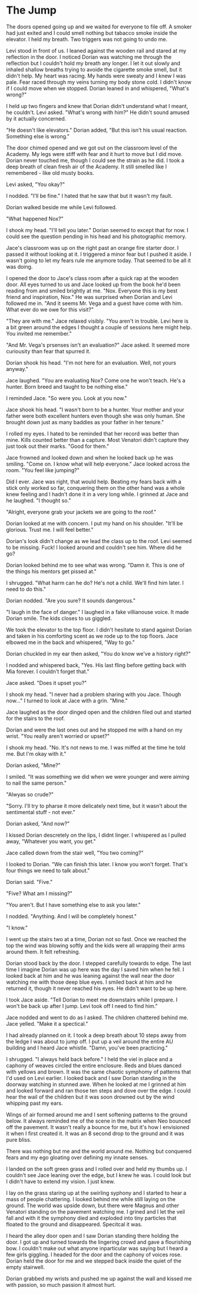 # The Jump

The doors opened going up and we waited for everyone to file off.  A smoker had just exited and I could smell nothing but tabacco smoke inside the elevator.  I held my breath.  Two triggers was not going to undo me.

Levi stood in front of us.  I leaned against the wooden rail and stared at my reflection in the door.  I noticed Dorian was watching me through the reflection but I couldn't hold my breath any longer.  I let it out slowly and inhaled shallow breaths trying to avoide the cigarette smoke smell, but it didn't help.  My heart was racing.  My hands were sweaty and I knew I was pale.  Fear raced through my veins turning my body stone cold.  I didn't know if I could move when we stopped.  Dorian leaned in and whispered, "What's wrong?"

I held up two fingers and knew that Dorian didn't understand what I meant, he couldn't.  Levi asked.  "What's wrong with him?"  He didn't sound amused by it actually concerned.

"He doesn't like elevators."  Dorian added, "But this isn't his usual reaction.  Something else is wrong."

The door chimed opened and we got out on the classroom level of the Academy.  My legs were stiff with fear and it hurt to move but I did move.  Dorian never touched me, though I could see the strain as he did.  I took a deep breath of clean fresh air of the Academy.  It still smelled like I remembered - like old musty books.

Levi asked, "You okay?"

I nodded.  "I'll be fine."  I hated that he saw that but it wasn't my fault.  

Dorian walked beside me while Levi followed.

"What happened Nox?"

I shook my head.  "I'll tell you later."  Dorian seemed to except that for now.  I could see the question pending in his head and his photographic memory.  

Jace's classroom was up on the right past an orange fire starter door.  I passed it without looking at it.  I triggered a minor fear but I pushed it aside.  I wasn't going to let my fears rule me anymore today.  That seemed to be all it was doing.

I opened the door to Jace's class room after a quick rap at the wooden door.  All eyes turned to us and Jace looked up from the book he'd been reading from and smiled brightly at me.  "Nox.  Everyone this is my best friend and inspiration, Nox."  He was surprised when Dorian and Levi followed me in. "And it seems Mr. Vega and a guest have come with him.  What ever do we owe for this visit?"

"They are with me."  Jace relaxed visibly.  "You aren't in trouble.  Levi here is a bit green around the edges I thought a couple of sessions here might help.  You invited me remember."

"And Mr. Vega's prsenses isn't an evaluation?"  Jace asked.  It seemed more curiousity than fear that spurred it.

Dorian shook his head.  "I'm not here for an evaluation.  Well, not yours anyway."

Jace laughed.  "You are evaluating Nox?  Come one he won't teach.  He's a hunter.  Born breed and taught to be nothing else."

I reminded Jace.  "So were you.  Look at you now."

Jace shook his head.  "I wasn't born to be a hunter.  Your mother and your father were both excellent hunters even though she was only human.  She brought down just as many baddies as your father in her tenure."

I rolled my eyes.  I hated to be reminded that her record was better than mine.  Kills counted better than a capture.  Most Venatori didn't capture they just took out their marks.  "Good for them."

Jace frowned and looked down and when he looked back up he was smiling.  "Come on.  I know what will help everyone."  Jace looked across the room.  "You feel like jumping?"

Did I ever.  Jace was right, that would help.  Beating my fears back with a stick only worked so far, conquering them on the other hand was a whole knew feeling and I hadn't done it in a very long while.  I grinned at Jace and he laughed.  "I thought so."

"Alright, everyone grab your jackets we are going to the roof."

Dorian looked at me with concern.  I put my hand on his shoulder.  "It'll be glorious.  Trust me.  I will feel better."

Dorian's look didn't change as we lead the class up to the roof.  Levi seemed to be missing.  Fuck!  I looked around and couldn't see him.  Where did he go?

Dorian looked behind me to see what was wrong.  "Damn it.  This is one of the things his mentors get pissed at."

I shrugged.  "What harm can he do?  He's not a child.  We'll find him later.  I need to do this."

Dorian nodded. "Are you sure?  It sounds dangerous."

"I laugh in the face of danger." I laughed in a fake villianouse voice.  It made Dorian smile.  The kids closes to us giggled.

We took the elevator to the top floor.  I didn't hesitate to stand against Dorian and taken in his comforting scent as we rode up to the top floors.  Jace elbowed me in the back and whispered, "Way to go."

Dorian chuckled in my ear then asked, "You do know we've a history right?"

I nodded and whispered back, "Yes. His last fling before getting back with Mia forever.  I couldn't forget that."

Jace asked.  "Does it upset you?"

I shook my head.  "I never had a problem sharing with you Jace.  Though now..." I turned to look at Jace with a grin. "Mine."

Jace laughed as the door dinged open and the children filed out and started for the stairs to the roof.

Dorian and were the last ones out and he stopped me with a hand on my wrist. "You really aren't worried or upset?"

I shook my head.  "No.  It's not news to me.  I was miffed at the time he told me.  But I'm okay with it."

Dorian asked, "Mine?"

I smiled.  "It was something we did when we were younger and were aiming to nail the same person."

"Alwyas so crude?"

"Sorry.  I'll try to pharse it more delicately next time, but it wasn't about the sentimental stuff - not ever."

Dorian asked, "And now?"

I kissed Dorian descretely on the lips, I didnt linger.  I whispered as I pulled away, "Whatever you want, you get."

Jace called down from the stair well, "You two coming?"

I looked to Dorian.  "We can finish this later.  I know you won't forget.  That's four things we need to talk about."

Dorian said.  "Five."

"Five?  What am I missing?"

"You aren't.  But I have something else to ask you later."

I nodded.  "Anything.  And I will be completely honest."  

"I know."

I went up the stairs two at a time, Dorian not so fast.  Once we reached the top the wind was blowing softly and the kids were all wrapping their arms around them.  It felt refreshing.

Dorian stood back by the door.  I stepped carefully towards to edge.  The last time I imagine Dorian was up here was the day I saved him when he fell.  I looked back at him and he was leaning against the wall near the door watching me with those deep blue eyes.  I smiled back at him and he returned it, though it never reached his eyes.  He didn't want to be up here.  

I took Jace aside.  "Tell Dorian to meet me downstairs while I prepare.  I won't be back up after I jump.  Levi took off I need to find him."

Jace nodded and went to do as I asked.  The children chattered behind me.  Jace yelled.  "Make it a spectical."

I had already planned on it.  I took a deep breath about 10 steps away from the ledge I was about to jump off.  I put up a veil around the entire AU building and I heard Jace whistle.  "Damn, you've been practicing."

I shrugged.  "I always held back before."  I held the viel in place and a caphony of weaves circled the entire enclosure.  Reds and blues danced with yellows and brown.  It was the same chaotic symphomy of patterns that I'd used on Levi earlier.  I looked back and I saw Dorian standing in the doorway watching in stunned awe.  When he looked at me I grinned at him and looked forward and ran those ten steps and dove over the edge.  I could hear the wail of the children but it was soon drowned out by the wind whipping past my ears.  

Wings of air formed around me and I sent softening patterns to the ground below.  It always reminded me of the scene in the matrix when Neo bounced off the pavement.  It wasn't really a bounce for me, but it's how I envisioned it when I first created it.  It was an 8 second drop to the ground and it was pure bliss.  

There was nothing but me and the world around me.  Nothing but conquered fears and my ego gloating over defining my innate senses.  

I landed on the soft green grass and I rolled over and held my thumbs up.  I couldn't see Jace leaning over the edge, but I knew he was.  I could look but I didn't have to extend my vision.  I just knew.

I lay on the grass staring up at the swirling syphony and I started to hear a mass of people chattering.  I looked behind me while still laying on the ground.  The world was upside down, but there were Magnus and other Venatori standing on the pavement watching me.  I grined and I let the veil fall and with it the symphony died and exploded into tiny particles that floated to the ground and disappeared.  Specitcal it was.

I heard the alley door open and I saw Dorian standing there holding the door.  I got up and turned towards the lingering crowd and gave a flourishing bow.  I couldn't make out what anyone inparticular was saying but I heard a few girls giggling.  I headed for the door and the caphony of voices rose.  Dorian held the door for me and we stepped back inside the quiet of the empty stairwell.

Dorian grabbed my wrists and pushed me up against the wall and kissed me with passion, so much passion it almost hurt.